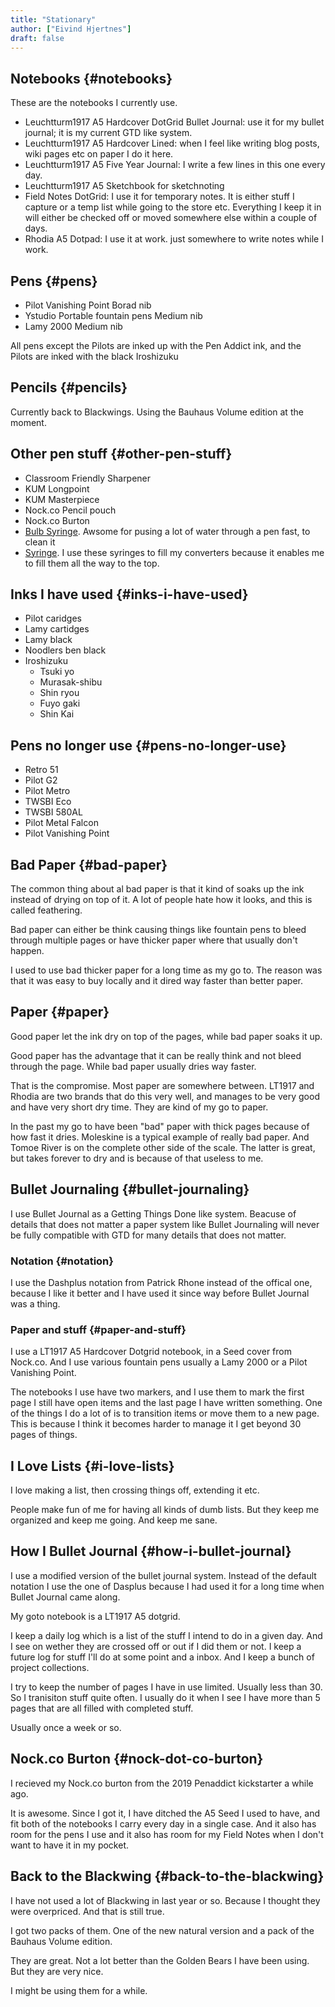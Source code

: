 ```yaml
---
title: "Stationary"
author: ["Eivind Hjertnes"]
draft: false
---
```


## Notebooks {#notebooks}

These are the notebooks I currently use.

-   Leuchtturm1917 A5 Hardcover DotGrid Bullet Journal: use it for my bullet journal; it is my current GTD like system.
-   Leuchtturm1917 A5 Hardcover Lined: when I feel like writing blog posts, wiki pages etc on paper I do it here.
-   Leuchtturm1917 A5 Five Year Journal: I write a few lines in this one every day.
-   Leuchtturm1917 A5 Sketchbook for sketchnoting
-   Field Notes DotGrid: I use it for temporary notes. It is either stuff I capture or a temp list while going to the store etc. Everything I keep it in will either be checked off or moved somewhere else within a couple of days.
-   Rhodia A5 Dotpad: I use it at work. just somewhere to write notes while I work.


## Pens {#pens}

-   Pilot Vanishing Point Borad nib
-   Ystudio Portable fountain pens Medium nib
-   Lamy 2000 Medium nib

All pens except the Pilots are inked up with the Pen Addict ink, and the Pilots are inked with the black Iroshizuku


## Pencils {#pencils}

Currently back to Blackwings. Using the Bauhaus Volume edition at the moment.


## Other pen stuff {#other-pen-stuff}

-   Classroom Friendly Sharpener
-   KUM Longpoint
-   KUM Masterpiece
-   Nock.co Pencil pouch
-   Nock.co Burton
-   [Bulb Syringe](https://www.gouletpens.com/products/goulet-bulb-syringe?variant=11884649873451). Awsome for pusing a lot of water through a pen fast, to clean it
-   [Syringe](https://www.gouletpens.com/products/goulet-5ml-ink-syringes?variant=11884650168363). I use these syringes to fill my converters because it enables me to fill them all the way to the top.


## Inks I have used {#inks-i-have-used}

-   Pilot caridges
-   Lamy cartidges
-   Lamy black
-   Noodlers ben black
-   Iroshizuku
    -   Tsuki yo
    -   Murasak-shibu
    -   Shin ryou
    -   Fuyo gaki
    -   Shin Kai


## Pens no longer use {#pens-no-longer-use}

-   Retro 51
-   Pilot G2
-   Pilot Metro
-   TWSBI Eco
-   TWSBI 580AL
-   Pilot Metal Falcon
-   Pilot Vanishing Point


## Bad Paper {#bad-paper}

The common thing about al bad paper is that it kind of soaks up the ink instead of drying on top of it. A lot of people hate how it looks, and this is called feathering.

Bad paper can either be think causing things like fountain pens to bleed through multiple pages or have thicker paper where that usually don't happen.

I used to use bad thicker paper for a long time as my go to. The reason was that it was easy to buy locally and it dired way faster than better paper.


## Paper {#paper}

Good paper let the ink dry on top of the pages, while bad paper soaks it up.

Good paper has the advantage that it can be really think and not bleed through the page. While bad paper usually dries way faster.

That is the compromise. Most paper are somewhere between. LT1917 and Rhodia are two brands that do this very well, and manages to be very good and have very short dry time. They are kind of my go to paper.

In the past my go to have been "bad" paper with thick pages because of how fast it dries. Moleskine is a typical example of really bad paper. And Tomoe River is on the complete other side of the scale. The latter is great, but takes forever to dry and is because of that useless to me.


## Bullet Journaling {#bullet-journaling}

I use Bullet Journal as a Getting Things Done like system. Beacuse of details that does not matter a paper system like Bullet Journaling will never be fully compatible with GTD for many details that does not matter.


### Notation {#notation}

I use the Dashplus notation from Patrick Rhone instead of the offical one, because I like it better and I have used it since way before Bullet Journal was a thing.


### Paper and stuff {#paper-and-stuff}

I use a LT1917 A5 Hardcover Dotgrid notebook, in a Seed cover from Nock.co. And I use various fountain pens usually a Lamy 2000 or a Pilot Vanishing Point.

The notebooks I use have two markers, and I use them to mark the first page I still have open items and the last page I have written something. One of the things I do a lot of is to transition items or move them to a new page. This is because I think it becomes harder to manage it I get beyond 30 pages of things.


## I Love Lists {#i-love-lists}

I love making a list, then crossing things off, extending it etc.

People make fun of me for having all kinds of dumb lists. But they keep me organized and keep me going. And keep me sane.


## How I Bullet Journal {#how-i-bullet-journal}

I use a modified version of the bullet journal system. Instead of the default notation I use the one of Dasplus because I had used it for a long time when Bullet Journal came along.

My goto notebook is a LT1917 A5 dotgrid.

I keep a daily log which is a list of the stuff I intend to do in a given day. And I see on wether they are crossed off or out if I did them or not. I keep a future log for stuff I'll do at some point and a inbox. And I keep a bunch of project collections.

I try to keep the number of pages I have in use limited. Usually less than 30. So I tranisiton stuff quite often. I usually do it when I see I have more than 5 pages that are all filled with completed stuff.

Usually once a week or so.


## Nock.co Burton {#nock-dot-co-burton}

I recieved my Nock.co burton from the 2019 Penaddict kickstarter a while ago.

It is awesome. Since I got it, I have ditched the A5 Seed I used to have, and fit both of the notebooks I carry every day in a single case. And it also has room for the pens I use and it also has room for my Field Notes when I don't want to have it in my pocket.


## Back to the Blackwing {#back-to-the-blackwing}

I have not used a lot of Blackwing in last year or so. Because I thought they were overpriced. And that is still true.

I got two packs of them. One of the new natural version and a pack of the Bauhaus Volume edition.

They are great. Not a lot better than the Golden Bears I have been using. But they are very nice.

I might be using them for a while.
